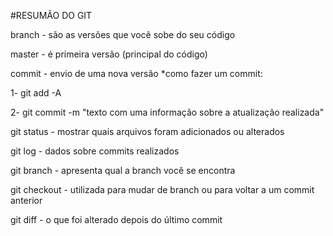 #RESUMÃO DO GIT

branch - são as versões que você sobe do seu código

master  - é primeira versão (principal do código)

commit - envio de uma nova versão 
*como fazer um commit: 

1- git add -A

2- git commit -m "texto com uma informação sobre a atualização realizada"

git status - mostrar quais arquivos foram adicionados ou alterados

git log - dados sobre commits realizados

git branch - apresenta qual a branch você se encontra

git checkout - utilizada para mudar de branch ou para voltar a um commit anterior

git diff - o que foi alterado depois do último commit

